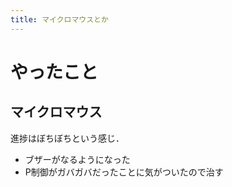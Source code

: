 ```yaml
---
title: マイクロマウスとか
---
```


# やったこと

## マイクロマウス

進捗はぼちぼちという感じ．

* ブザーがなるようになった
* P制御がガバガバだったことに気がついたので治す
